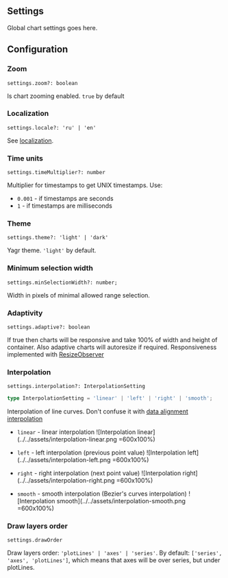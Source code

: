 ## Settings

Global chart settings goes here.

## Configuration

### Zoom

`settings.zoom?: boolean`

Is chart zooming enabled. `true` by default

### Localization

`settings.locale?: 'ru' | 'en'`

See [localization](#localization).

### Time units

`settings.timeMultiplier?: number`

Multiplier for timestamps to get UNIX timestamps.
Use:

-   `0.001` - if timestamps are seconds
-   `1` - if timestamps are milliseconds

### Theme

`settings.theme?: 'light' | 'dark'`

Yagr theme. `'light'` by default.

### Minimum selection width

`settings.minSelectionWidth?: number;`

Width in pixels of minimal allowed range selection.

### Adaptivity

`settings.adaptive?: boolean`

If true then charts will be responsive and take 100% of width and height of container. Also adaptive charts will autoresize if required. Responsiveness implemented with [ResizeObserver](https://developer.mozilla.org/en-US/docs/Web/API/ResizeObserver)

### Interpolation

`settings.interpolation?: InterpolationSetting`

```ts
type InterpolationSetting = 'linear' | 'left' | 'right' | 'smooth';
```

Interpolation of line curves. Don't confuse it with [data alignment interpolation](#data-alignment)

-   `linear` - linear interpolation
    ![Interpolation linear](../../assets/interpolation-linear.png =600x100%)

-   `left` - left interpolation (previous point value)
    ![Interpolation left](../../assets/interpolation-left.png =600x100%)

-   `right` - right interpolation (next point value)
    ![Interpolation right](../../assets/interpolation-right.png =600x100%)

-   `smooth` - smooth interpolation (Bezier's curves interpolation)
    ![Interpolation smooth](../../assets/interpolation-smooth.png =600x100%)

### Draw layers order

`settings.drawOrder`

Draw layers order: `'plotLines' | 'axes' | 'series'`.
By default: `['series', 'axes', 'plotLines']`, which means that axes will be over series, but under plotLines.
